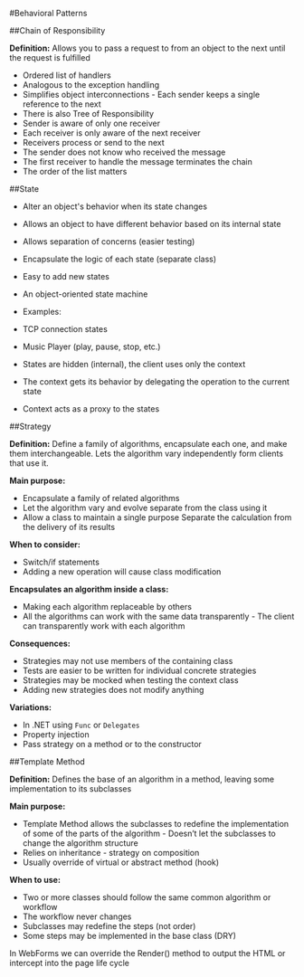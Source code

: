 #Behavioral Patterns

##Chain of Responsibility

**Definition:** Allows you to pass a request to from an object to the next until the request is fulfilled

 * Ordered list of handlers
 * Analogous to the exception handling
 * Simplifies object interconnections - Each sender keeps a single reference to the next
 * There is also Tree of Responsibility
 * Sender is aware of only one receiver
 * Each receiver is only aware of the next receiver
 * Receivers process or send to the next
 * The sender does not know who received the message
 * The first receiver to handle the message terminates the chain
 * The order of the list matters


##State

 * Alter an object's behavior when its state changes

  * Allows an object to have different behavior based on its internal state
  * Allows separation of concerns (easier testing)
  * Encapsulate the logic of each state (separate class)
  * Easy to add new states

 * An object-oriented state machine

 * Examples:

  * TCP connection states
  * Music Player (play, pause, stop, etc.)

 * States are hidden (internal), the client uses only the context
  * The context gets its behavior by delegating the operation to the current state
  * Context acts as a proxy to the states

##Strategy

**Definition:** Define a family of algorithms, encapsulate each one, and make them interchangeable. Lets the algorithm vary independently form clients that use it.

**Main purpose:**

* Encapsulate a family of related algorithms
* Let the algorithm vary and evolve separate from the class using it
* Allow a class to maintain a single purpose
Separate the calculation from the delivery of its results

**When to consider:**

* Switch/if statements
* Adding a new operation will cause class modification

**Encapsulates an algorithm inside a class:**

* Making each algorithm replaceable by others
* All the algorithms can work with the same data transparently - The client can transparently work with each algorithm

**Consequences:**

* Strategies may not use members of the containing class
* Tests are easier to be written for individual concrete strategies
* Strategies may be mocked when testing the context class
* Adding new strategies does not modify anything

**Variations:**

* In .NET using `Func` or `Delegates`
* Property injection
* Pass strategy on a method or to the constructor

##Template Method

**Definition:** Defines the base of an algorithm in a method, leaving some implementation to its subclasses

**Main purpose:**

* Template Method allows the subclasses to redefine the implementation of some of the parts of the algorithm - Doesn’t let the subclasses to change the algorithm structure
* Relies on inheritance - strategy on composition
* Usually override of virtual or abstract method (hook)

**When to use:**

* Two or more classes should follow the same common algorithm or workflow
* The workflow never changes
* Subclasses may redefine the steps (not order)
* Some steps may be implemented in the base class (DRY)

In WebForms we can override the Render() method to output the HTML or intercept into the page life cycle

